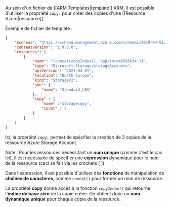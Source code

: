 
Au sein d'un fichier de [[ARM Templates|template]] ARM, il est possible d'utiliser la propriété ``copy:`` pour créer des copies d'une [[Resource Azure|ressource]].

Exemple de fichier de template : 
```json
{
    "$schema": "https://schema.management.azure.com/schemas/2019-04-01/deploymentTemplate.json#",
    "contentVersion": "1.0.0.0",
    "resources": [
        {
            "name": "[concat(copyIndex(),'appstore46565634')]",
            "type": "Microsoft.Storage/storageAccounts",
            "apiVersion": "2021-04-01",            
            "location": "North Europe",
            "kind": "StorageV2",
            "sku": {
                "name": "Standard_LRS"
            },
            "copy" : { 
                "name" :"storagecopy",
                "count" : 3
            }
        }
    ]    
}
```

Ici, la propriété ``copy:`` permet de spécifier la création de 3 copies de la ressource Azure Storage Account.

Note : Pour les ressources nécessitant un **nom unique** (comme c'est le cas ici), il est nécessaire de spécifier une **expression** dynamique pour le nom de la ressource (ceci se fait via les crochets [ ]).

Dans l'expression, il est possible d'utiliser des **fonctions** de manipulation de **chaînes de caractères**, comme ``concat()`` pour former un nom de ressource.

La propriété **copy** donne accès à la fonction ``copyIndex()`` qui retourne l'**indice de base zéro** de la copie créée. On obtient donc un **nom dynamique unique** pour chaque copie de la ressource.